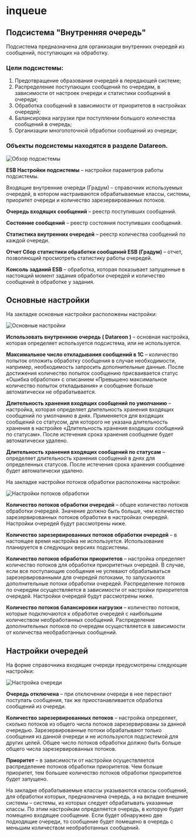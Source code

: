 # inqueue

## Подсистема "Внутренняя очередь"

Подсистема предназначена для организации внутренних очередей из сообщений, поступающих на обработку.

### Цели подсистемы:

1. Предотвращение образования очередей в передающей системе;
1. Распределение поступающих сообщений по очередям, в зависимости от настроек очереди и статистики сообщений в очереди;
1. Обработка сообщений в зависимости от приоритетов в настройках очередей;
1. Балансировка нагрузки при поступлении большого количества сообщений в очередь;
1. Организации многопоточной обработки сообщений из очереди;

### Объекты подсистемы находятся в разделе Datareon.

![Обзор подсистемы](Aspose.Words.2943f85b-ad58-4d22-91f3-87e0a1bd84e6.001.png)

**ESB Настройки подсистемы** – настройки параметров работы подсистемы.

Входящие внутренние очереди (Градум) – справочник используемых очередей, в котором настраиваются обрабатываемые классы, системы, приоритет очереди и количество зарезервированных потоков.

**Очередь входящих сообщений** – реестр поступивших сообщений.

**Состояние сообщений** – реестр состояния поступивших сообщений.

**Статистика внутренних очередей** – реестр количества сообщений по каждой очереди.

**Отчет Сбор статистики обработки сообщений ESB (Градум)** – отчет, позволяющий просмотреть статистику работы очередей.

**Консоль заданий ESB** – обработка, которая показывает запущенные в настоящий момент задания обработки очередей и количество сообщений в обработке у задания.

## Основные настройки

На закладке основные настройки расположены настройки:

![Основные настройки](Aspose.Words.2943f85b-ad58-4d22-91f3-87e0a1bd84e6.002.png)

**Использовать внутреннюю очередь ( Datareon )** – основная настройка, которая определяет используется подсистема, или не используется.

**Максимальное число откладывания сообщений в 1С** – количество попыток отложить обработку сообщения в случае необходимости, например, необходимость запросить дополнительные данные. После достижения количество попыток сообщению присваивается статус «Ошибка обработки» с описанием «Превышено максимальное количество попыток откладывания» и сообщение больше автоматически не обрабатывается.

**Длительность хранения входящих сообщений по умолчанию** – настройка, которая определяет длительность хранения входящих сообщений по умолчанию в днях. Применяется для входящих сообщений со статусом, для которого не указана длительность хранения в настройке «Длительность хранения входящих сообщений по статусам». После истечения срока хранения сообщение будет автоматически удалено.

**Длительность хранения входящих сообщений по статусам** – определяет длительность хранения сообщений в днях для определенных статусов. После истечения срока хранения сообщение будет автоматически удалено.

На закладке настройки потоков обработки расположены настройки:

![Настройки потоков обработки](Aspose.Words.2943f85b-ad58-4d22-91f3-87e0a1bd84e6.003.png)

**Количество потоков обработки очередей** – общее количество потоков обработки очередей. Значение должно быть больше, чем количество зарезервированных потоков обработки в настройках очередей. Настройки очередей будут рассмотрены ниже.

**Количество зарезервированных потоков обработки очередей** – в настоящее время настройка не используется. Использование планируется в следующих версиях подсистемы.

**Количество потоков обработки приоритетов** – настройка определяет количество потоков для обработки приоритетных очередей. В случае, если все поступающие сообщения не успевают обрабатываться зарезервированными для очередей потоками, то запускаются дополнительные потоки обработки очередей. Распределение потоков по очередям осуществляется в зависимости от настройки приоритетов очередей. Настройки очередей будут рассмотрены ниже.

**Количество потоков балансировки нагрузки** – количество потоков, которые подключаются к обработке очередей с наибольшим количеством необработанных сообщений. Распределение дополнительных потоков по очередям осуществляется в зависимости от количества необработанных сообщений.

## Настройки очередей

На форме справочника входящие очереди предусмотрены следующие настройки:

![Настройка очереди](Aspose.Words.2943f85b-ad58-4d22-91f3-87e0a1bd84e6.004.png)

**Очередь отключена** – при отключении очереди в нее перестают поступать сообщения, так же приостанавливается обработка сообщений из очереди.

**Количество зарезервированных потоков** – настройка определяет, сколько потоков из общего числа потоков зарезервированы за данной очередью. Зарезервированные потоки обрабатывают только сообщения из данной очереди и не используются подсистемой для других целей. Общее число потоков обработки должно быть больше общего числа зарезервированных потоков.

**Приоритет** – в зависимости от настройки осуществляется распределение потоков обработки приоритетов. Чем больше приоритет, тем большее количество потоков обработки приоритетов будет запущено.

На закладке обрабатываемые классы указываются классы сообщений, для обработки которых, предназначена очередь, а на вкладке внешние системы – системы, из которых следует обрабатывать указанные классы. По этим настройкам определяется очередь, в которую будет помещено входящее сообщение. Если будет обнаружено две подходящие очереди, то сообщение будет помещено в очередь с меньшим количеством необработанных сообщений.
